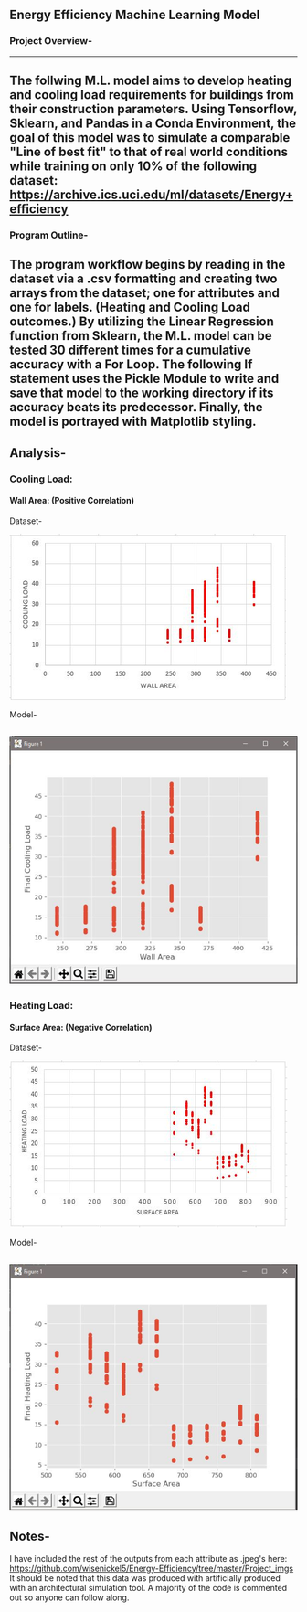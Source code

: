 ## Energy Efficiency Machine Learning Model

### Project Overview-
---
The follwing M.L. model aims to develop heating and cooling load requirements for buildings from their construction parameters.
Using Tensorflow, Sklearn, and Pandas in a Conda Environment, the goal of this model was to simulate a comparable 
"Line of best fit" to that of real world conditions while training on only 10% of the following dataset: https://archive.ics.uci.edu/ml/datasets/Energy+efficiency
---
### Program Outline-
The program workflow begins by reading in the dataset via a .csv formatting and creating two arrays from the dataset;
one for attributes and one for labels. (Heating and Cooling Load outcomes.) By utilizing the Linear Regression function from Sklearn,
the M.L. model can be tested 30 different times for a cumulative accuracy with a For Loop. 
The following If statement uses the Pickle Module to write and save that model to the working directory if its accuracy beats its predecessor.
Finally, the model is portrayed with Matplotlib styling.
---
## Analysis-
### Cooling Load:
#### Wall Area: (Positive Correlation)
Dataset-

![](Project_imgs/CL-Wall_Area-Excel.JPG)

Model-

![](Project_imgs/CL-Wall_Area.JPG)
---
### Heating Load:
#### Surface Area: (Negative Correlation)
Dataset-

![](Project_imgs/HL-Surface_Area-Excel.JPG)

Model-

![](Project_imgs/HL-Surface_Area.JPG)
---
## Notes-
I have included the rest of the outputs from each attribute as .jpeg's here: https://github.com/wisenickel5/Energy-Efficiency/tree/master/Project_imgs
It should be noted that this data was produced with artificially produced with an architectural  simulation tool. 
A majority of the code is commented out so anyone can follow along. 
